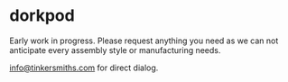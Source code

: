 # dorkpod

Early work in progress. Please request anything you need as we can not anticipate every assembly style or manufacturing needs.

info@tinkersmiths.com for direct dialog.
